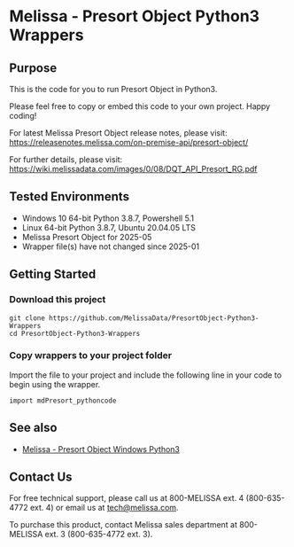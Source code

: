 # Melissa - Presort Object Python3 Wrappers

## Purpose

This is the code for you to run Presort Object in Python3.
    
Please feel free to copy or embed this code to your own project. Happy coding!

For latest Melissa Presort Object release notes, please visit: https://releasenotes.melissa.com/on-premise-api/presort-object/

For further details, please visit: https://wiki.melissadata.com/images/0/08/DQT_API_Presort_RG.pdf

## Tested Environments

- Windows 10 64-bit Python 3.8.7, Powershell 5.1
- Linux 64-bit Python 3.8.7, Ubuntu 20.04.05 LTS
- Melissa Presort Object for 2025-05
- Wrapper file(s) have not changed since 2025-01

## Getting Started

### Download this project
```
git clone https://github.com/MelissaData/PresortObject-Python3-Wrappers
cd PresortObject-Python3-Wrappers
```

### Copy wrappers to your project folder

Import the file to your project and include the following line in your code to begin using the wrapper.

```
import mdPresort_pythoncode
```

## See also

- [Melissa - Presort Object Windows Python3](https://github.com/MelissaData/PresortObject-Python3)
    
## Contact Us

For free technical support, please call us at 800-MELISSA ext. 4
(800-635-4772 ext. 4) or email us at tech@melissa.com.

To purchase this product, contact Melissa sales department at
800-MELISSA ext. 3 (800-635-4772 ext. 3).
